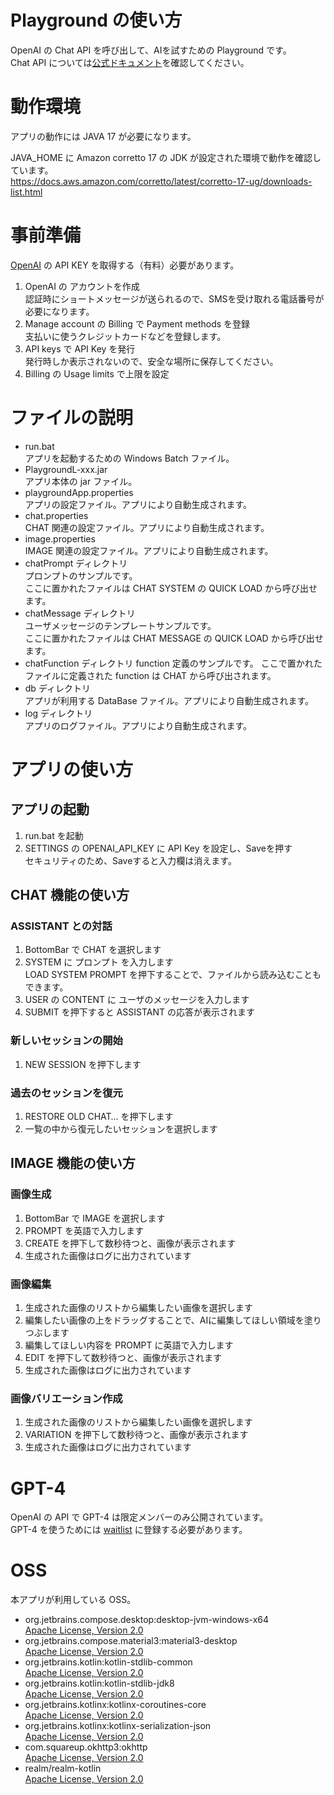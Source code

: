 Playground の使い方
===
OpenAI の Chat API を呼び出して、AIを試すための Playground です。  
Chat API については[公式ドキュメント](https://platform.openai.com/docs/guides/chat)を確認してください。  

# 動作環境
アプリの動作には JAVA 17 が必要になります。  

JAVA_HOME に Amazon corretto 17 の JDK が設定された環境で動作を確認しています。  
https://docs.aws.amazon.com/corretto/latest/corretto-17-ug/downloads-list.html  

# 事前準備
[OpenAI](https://openai.com/) の API KEY を取得する（有料）必要があります。  
1. OpenAI の アカウントを作成    
   認証時にショートメッセージが送られるので、SMSを受け取れる電話番号が必要になります。
2. Manage account の Billing で Payment methods を登録  
   支払いに使うクレジットカードなどを登録します。
3. API keys で API Key を発行  
   発行時しか表示されないので、安全な場所に保存してください。
4. Billing の Usage limits で上限を設定

# ファイルの説明
- run.bat  
  アプリを起動するための Windows Batch ファイル。  
- PlaygroundL-xxx.jar  
  アプリ本体の jar ファイル。  
- playgroundApp.properties  
  アプリの設定ファイル。アプリにより自動生成されます。  
- chat.properties  
  CHAT 関連の設定ファイル。アプリにより自動生成されます。
- image.properties  
  IMAGE 関連の設定ファイル。アプリにより自動生成されます。
- chatPrompt ディレクトリ  
  プロンプトのサンプルです。  
  ここに置かれたファイルは CHAT SYSTEM の QUICK LOAD から呼び出せます。  
- chatMessage ディレクトリ  
  ユーザメッセージのテンプレートサンプルです。  
  ここに置かれたファイルは CHAT MESSAGE の QUICK LOAD から呼び出せます。
- chatFunction ディレクトリ
  function 定義のサンプルです。
  ここで置かれたファイルに定義された function は CHAT から呼び出されます。
- db ディレクトリ  
  アプリが利用する DataBase ファイル。アプリにより自動生成されます。
- log ディレクトリ  
  アプリのログファイル。アプリにより自動生成されます。   

# アプリの使い方

## アプリの起動
1. run.bat を起動  
2. SETTINGS の OPENAI_API_KEY に API Key を設定し、Saveを押す  
   セキュリティのため、Saveすると入力欄は消えます。  

## CHAT 機能の使い方

### ASSISTANT との対話
1. BottomBar で CHAT を選択します  
2. SYSTEM に プロンプト を入力します  
   LOAD SYSTEM PROMPT を押下することで、ファイルから読み込むこともできます。  
3. USER の CONTENT に ユーザのメッセージを入力します  
4. SUBMIT を押下すると ASSISTANT の応答が表示されます  

### 新しいセッションの開始
1. NEW SESSION を押下します  

### 過去のセッションを復元
1. RESTORE OLD CHAT… を押下します  
2. 一覧の中から復元したいセッションを選択します  

## IMAGE 機能の使い方

### 画像生成
1. BottomBar で IMAGE を選択します  
2. PROMPT を英語で入力します  
3. CREATE を押下して数秒待つと、画像が表示されます  
4. 生成された画像はログに出力されています  

### 画像編集
1. 生成された画像のリストから編集したい画像を選択します
2. 編集したい画像の上をドラッグすることで、AIに編集してほしい領域を塗りつぶします
3. 編集してほしい内容を PROMPT に英語で入力します
4. EDIT を押下して数秒待つと、画像が表示されます
5. 生成された画像はログに出力されています

### 画像バリエーション作成
1. 生成された画像のリストから編集したい画像を選択します
2. VARIATION を押下して数秒待つと、画像が表示されます
3. 生成された画像はログに出力されています

# GPT-4
OpenAI の API で GPT-4 は限定メンバーのみ公開されています。  
GPT-4 を使うためには [waitlist](https://openai.com/waitlist/gpt-4-api) に登録する必要があります。  

# OSS
本アプリが利用している OSS。  

- org.jetbrains.compose.desktop:desktop-jvm-windows-x64  
  [Apache License, Version 2.0](http://www.apache.org/licenses/LICENSE-2.0.txt)  
- org.jetbrains.compose.material3:material3-desktop  
  [Apache License, Version 2.0](http://www.apache.org/licenses/LICENSE-2.0.txt)
- org.jetbrains.kotlin:kotlin-stdlib-common  
  [Apache License, Version 2.0](http://www.apache.org/licenses/LICENSE-2.0.txt)
- org.jetbrains.kotlin:kotlin-stdlib-jdk8  
  [Apache License, Version 2.0](http://www.apache.org/licenses/LICENSE-2.0.txt)
- org.jetbrains.kotlinx:kotlinx-coroutines-core  
  [Apache License, Version 2.0](http://www.apache.org/licenses/LICENSE-2.0.txt)
- org.jetbrains.kotlinx:kotlinx-serialization-json  
  [Apache License, Version 2.0](http://www.apache.org/licenses/LICENSE-2.0.txt)
- com.squareup.okhttp3:okhttp  
  [Apache License, Version 2.0](http://www.apache.org/licenses/LICENSE-2.0.txt)  
- realm/realm-kotlin  
  [Apache License, Version 2.0](http://www.apache.org/licenses/LICENSE-2.0.txt)
